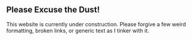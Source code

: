 ## Please Excuse the Dust!

This website is currently under construction. Please forgive a few weird formatting, broken links, or generic text as I tinker with it.